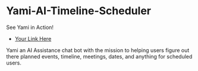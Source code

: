 # Yami-AI-Timeline-Scheduler

See Yami in Action!
- [Your Link Here](https://youtu.be/9G48GdPO2K8)

Yami an AI Assistance chat bot with the mission to helping users figure out there planned events, timeline, meetings, dates, and anything for scheduled users.
